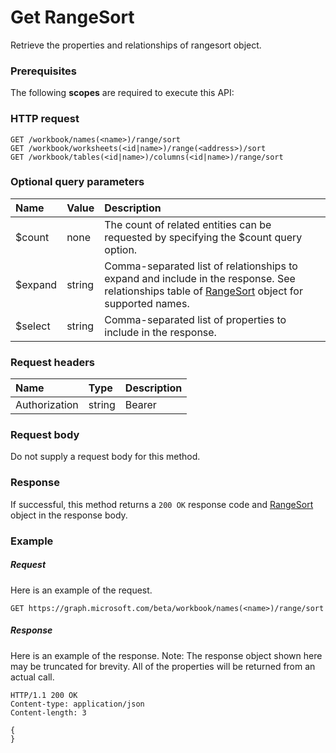 # Get RangeSort

Retrieve the properties and relationships of rangesort object.
### Prerequisites
The following **scopes** are required to execute this API: 
### HTTP request
<!-- { "blockType": "ignored" } -->
```http
GET /workbook/names(<name>)/range/sort
GET /workbook/worksheets(<id|name>)/range(<address>)/sort
GET /workbook/tables(<id|name>)/columns(<id|name>)/range/sort
```
### Optional query parameters
|Name|Value|Description|
|:---------------|:--------|:-------|
|$count|none|The count of related entities can be requested by specifying the $count query option.|
|$expand|string|Comma-separated list of relationships to expand and include in the response. See relationships table of [RangeSort](../resources/rangesort.md) object for supported names. |
|$select|string|Comma-separated list of properties to include in the response.|

### Request headers
| Name       | Type | Description|
|:-----------|:------|:----------|
| Authorization  | string  | Bearer <code>|

### Request body
Do not supply a request body for this method.
### Response
If successful, this method returns a `200 OK` response code and [RangeSort](../resources/rangesort.md) object in the response body.
### Example
##### Request
Here is an example of the request.
<!-- {
  "blockType": "request",
  "name": "get_rangesort"
}-->
```http
GET https://graph.microsoft.com/beta/workbook/names(<name>)/range/sort
```
##### Response
Here is an example of the response. Note: The response object shown here may be truncated for brevity. All of the properties will be returned from an actual call.
<!-- {
  "blockType": "response",
  "truncated": true,
  "@odata.type": "microsoft.graph.rangesort"
} -->
```http
HTTP/1.1 200 OK
Content-type: application/json
Content-length: 3

{
}
```

<!-- uuid: 8fcb5dbc-d5aa-4681-8e31-b001d5168d79
2015-10-25 14:57:30 UTC -->
<!-- {
  "type": "#page.annotation",
  "description": "Get RangeSort",
  "keywords": "",
  "section": "documentation",
  "tocPath": ""
}-->